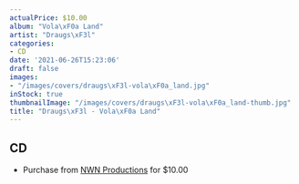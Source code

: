 ```yaml
---
actualPrice: $10.00
album: "Vola\xF0a Land"
artist: "Draugs\xF3l"
categories:
- CD
date: '2021-06-26T15:23:06'
draft: false
images:
- "/images/covers/draugs\xF3l-vola\xF0a_land.jpg"
inStock: true
thumbnailImage: "/images/covers/draugs\xF3l-vola\xF0a_land-thumb.jpg"
title: "Draugs\xF3l - Vola\xF0a Land"
---
```


## CD
* Purchase from [NWN Productions](http://shop.nwnprod.com/index.php?route=product/product&path=93&product_id=8970&sort=pd.name&order=ASC) for $10.00

